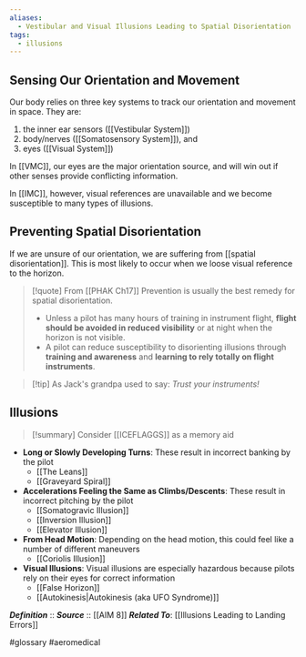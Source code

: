 ```yaml
---
aliases:
  - Vestibular and Visual Illusions Leading to Spatial Disorientation
tags:
  - illusions
---
```


## Sensing Our Orientation and Movement
Our body relies on three key systems to track our orientation and movement in space. They are: 
1. the inner ear sensors ([[Vestibular System]])
2. body/nerves ([[Somatosensory System]]), and
3. eyes ([[Visual System]])

In [[VMC]], our eyes are the major orientation source, and will win out if other senses provide conflicting information.

In [[IMC]], however, visual references are unavailable and we become susceptible to many types of illusions. 

## Preventing Spatial Disorientation
If we are unsure of our orientation, we are suffering from [[spatial disorientation]]. This is most likely to occur when we loose visual reference to the horizon.

> [!quote] From [[PHAK Ch17]]
> Prevention is usually the best remedy for spatial disorientation. 
> - Unless a pilot has many hours of training in instrument flight, **flight should be avoided in reduced visibility** or at night when the horizon is not visible.
> - A pilot can reduce susceptibility to disorienting illusions through **training and awareness** and **learning to rely totally on flight instruments**.

> [!tip] As Jack's grandpa used to say:  *Trust your instruments!*

## Illusions
> [!summary] Consider [[ICEFLAGGS]] as a memory aid

- **Long or Slowly Developing Turns**: These result in incorrect banking by the pilot
	- [[The Leans]]
	- [[Graveyard Spiral]]
- **Accelerations Feeling the Same as Climbs/Descents**: These result in incorrect pitching by the pilot
	- [[Somatogravic Illusion]]
	- [[Inversion Illusion]]
	- [[Elevator Illusion]]
- **From Head Motion**: Depending on the head motion, this could feel like a number of different maneuvers
	- [[Coriolis Illusion]]
- **Visual Illusions**: Visual illusions are especially hazardous because pilots rely on their eyes for correct information
	- [[False Horizon]]
	- [[Autokinesis|Autokinesis (aka UFO Syndrome)]]

***Definition***    :: 
***Source***         :: [[AIM 8]]
***Related To***: [[Illusions Leading to Landing Errors]]

#glossary #aeromedical
